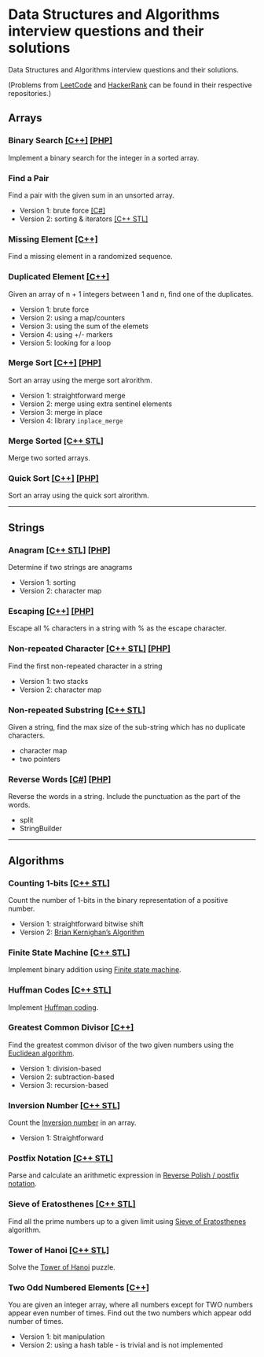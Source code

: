 # Data Structures and Algorithms interview questions and their solutions
Data Structures and Algorithms interview questions and their solutions.

(Problems from [LeetCode](https://github.com/andrei-kolesnik/leetcode) and [HackerRank](https://github.com/andrei-kolesnik/hackerrank) can be found in their respective repositories.)

## Arrays

### Binary Search [[C++]](Array.Binary-search.CPP) [[PHP]](PHP/Array.Binary-search.PHP)
Implement a binary search for the integer in a sorted array.

### Find a Pair 
Find a pair with the given sum in an unsorted array.
* Version 1: brute force [[C#]](Array.Find-pair.NET) 
* Version 2: sorting & iterators [[C++ STL]](Array.Find-pair.STL)

### Missing Element [[C++]](Array.Missing-element.CPP)
Find a missing element in a randomized sequence.

### Duplicated Element [[C++]](Array.Duplicated-element.CPP)
Given an array of n + 1 integers between 1 and n, find one of the duplicates.
* Version 1: brute force
* Version 2: using a map/counters
* Version 3: using the sum of the elemets
* Version 4: using +/- markers
* Version 5: looking for a loop

### Merge Sort [[C++]](Array.Merge-sort.CPP) [[PHP]](PHP/Array.Merge-sort.PHP)
Sort an array using the merge sort alrorithm.
* Version 1: straightforward merge
* Version 2: merge using extra sentinel elements
* Version 3: merge in place
* Version 4: library `inplace_merge`

### Merge Sorted [[C++ STL]](Array.Sorted-merge.STL)
Merge two sorted arrays.

### Quick Sort [[C++]](Array.Quick-sort.CPP) [[PHP]](PHP/Array.Quick-sort.PHP)
Sort an array using the quick sort alrorithm.


---

## Strings

### Anagram [[C++ STL]](String.Anagram.STL) [[PHP]](PHP/String.Anagram.PHP)
Determine if two strings are anagrams 
* Version 1: sorting
* Version 2: character map

### Escaping [[C++]](String.Escape.CPP) [[PHP]](PHP/String.Escape.PHP)
Escape all % characters in a string with % as the escape character.

### Non-repeated Character [[C++ STL]](String.Non-repeated-character.STL) [[PHP]](PHP/String.Non-repeated-character.PHP)
Find the first non-repeated character in a string 
* Version 1: two stacks
* Version 2: character map

### Non-repeated Substring [[C++ STL]](String.Non-repeated-substring.STL)
Given a string, find the max size of the sub-string which has no duplicate characters.
* character map
* two pointers

### Reverse Words [[C#]](String.Reverse-words.NET) [[PHP]](PHP/String.Reverse-words.PHP)
Reverse the words in a string. Include the punctuation as the part of the words.
* split
* StringBuilder

---

## Algorithms

### Counting 1-bits [[C++ STL]](Algorithm.Counting-1-bits.STL)
Count the number of 1-bits in the binary representation of a positive number.
* Version 1: straightforward bitwise shift
* Version 2: [Brian Kernighan’s Algorithm](https://graphics.stanford.edu/~seander/bithacks.html#CountBitsSetKernighan)

### Finite State Machine [[C++ STL]](Algorithm.Finite-state-machine.STL)
Implement binary addition using [Finite state machine](https://en.wikipedia.org/wiki/Finite-state_machine).

### Huffman Codes [[C++ STL]](Algorithm.Huffman-codes.STL)
Implement [Huffman coding](https://en.wikipedia.org/wiki/Huffman_coding).

### Greatest Common Divisor [[C++]](Algorithm.Greatest-common-divisor.CPP)
Find the greatest common divisor of the two given numbers using the [Euclidean algorithm](https://en.wikipedia.org/wiki/Euclidean_algorithm).
* Version 1: division-based
* Version 2: subtraction-based
* Version 3: recursion-based

### Inversion Number [[C++ STL]](Algorithm.Inversion-number.STL)
Count the [Inversion number](https://en.wikipedia.org/wiki/Inversion_%28discrete_mathematics%29) in an array.
* Version 1: Straightforward

### Postfix Notation [[C++ STL]](Algorithm.Postfix-notation.STL)
Parse and calculate an arithmetic expression in [Reverse Polish / postfix notation](https://en.wikipedia.org/wiki/Reverse_Polish_notation).

### Sieve of Eratosthenes [[C++ STL]](Algorithm.Sieve-of-Eratosthenes.STL)
Find all the prime numbers up to a given limit using [Sieve of Eratosthenes](https://en.wikipedia.org/wiki/Sieve_of_Eratosthenes) algorithm.

### Tower of Hanoi [[C++ STL]](Algorithm.Hanoi.STL) 
Solve the [Tower of Hanoi](https://en.wikipedia.org/wiki/Tower_of_Hanoi) puzzle.

### Two Odd Numbered Elements [[C++]](Algorithm.Two-odd-numbered-elements.CPP)
You are given an integer array, where all numbers except for TWO numbers appear even number of times. 
Find out the two numbers which appear odd number of times.
* Version 1: bit manipulation
* Version 2: using a hash table - is trivial and is not implemented
